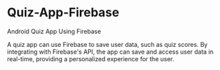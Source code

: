 # Quiz-App-Firebase

Android Quiz App Using Firebase

A quiz app can use Firebase to save user data, such as quiz scores.
By integrating with Firebase's API, the app can save and access user data in real-time, providing a personalized experience for the user.
